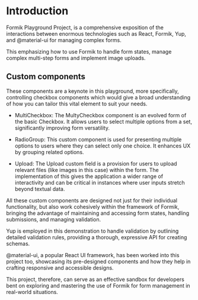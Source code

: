 # Introduction

Formik Playground Project, is a comprehensive exposition of the interactions between enormous technologies such as React, Formik, Yup, and @material-ui for managing complex forms.

This emphasizing how to use Formik to handle form states, manage complex multi-step forms and implement image uploads.

## Custom components 

These components are a keynote in this playground, more specifically, controlling checkbox components which would give a broad understanding of how you can tailor this vital element to suit your needs. 

- MultiCheckbox: The MultyCheckbox component is an evolved form of the basic Checkbox. It allows users to select multiple options from a set, significantly improving form versatility.   

- RadioGroup: This custom component is used for presenting multiple options to users where they can select only one choice. It enhances UX by grouping related options.

- Upload: The Upload custom field is a provision for users to upload relevant files (like images in this case) within the form. The implementation of this gives the application a wider range of interactivity and can be critical in instances where user inputs stretch beyond textual data.

All these custom components are designed not just for their individual functionality, but also work cohesively within the framework of Formik, bringing the advantage of maintaining and accessing form states, handling submissions, and managing validation.

Yup is employed in this demonstration to handle validation by outlining detailed validation rules, providing a thorough, expressive API for creating schemas. 

@material-ui, a popular React UI framework, has been worked into this project too, showcasing its pre-designed components and how they help in crafting responsive and accessible designs. 

This project, therefore, can serve as an effective sandbox for developers bent on exploring and mastering the use of Formik for form management in real-world situations.
